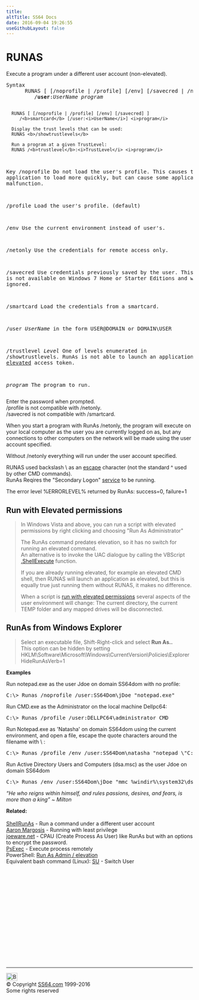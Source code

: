 ```yaml
---
title:
altTitle: SS64 Docs
date: 2016-09-04 19:26:55
useGithubLayout: false
---
```

<!-- #BeginLibraryItem "/Library/head_nt.lbi" --><!-- #EndLibraryItem --><h1>RUNAS</h1>
<p>Execute a program under a different user account (non-elevated).</p>
<pre>Syntax
      RUNAS [ [/noprofile | /profile] [/env] [/savecred | /netonly] ]
         /<b>user</b>:<i>UserName</i> <i>program</i>

      RUNAS [ [/noprofile | /profile] [/env] [/savecred] ]
         /<b>smartcard</b> [/user:<i>UserName</i>] <i>program</i>

      Display the trust levels that can be used:
      RUNAS <b>/showtrustlevels</b>

      Run a program at a given TrustLevel:
      RUNAS /<b>trustlevel</b>:<i>TrustLevel</i> <i>program</i>

Key
   /noprofile       Do not load the user's profile.
                    This causes the application to load more quickly, but
                    can cause some applications to malfunction.

   /profile         Load the user's profile. (default)

   /env             Use the current environment instead of user's.

   /netonly         Use the credentials for remote access only.

   /savecred        Use credentials previously saved by the user.
                    This option is not available on Windows 7 Home or
                    Starter Editions and will be ignored.

   /smartcard       Load the credentials from a smartcard.

   /user            <i>UserName</i> in the form USER@DOMAIN or DOMAIN\USER

   /trustlevel <i>Level</i>  One of levels enumerated in /showtrustlevels.
                      RunAs is not able to launch an application with an <a href="syntax-elevate.html">elevated</a>
                      access token.

   <i>program</i>          The program to run.
</pre>
<p><span class="body">Enter the password  when prompted. </span><br>
<span class="code">/profile</span> is not compatible with <span class="code">/netonly</span>.<br>
<span class="code">/savecred</span> is not compatible with <span class="code">/smartcard.</span></p>
<p>When you start a program with <span class="code">RunAs  /netonly</span>, the program will execute on your local computer as the user you are currently logged on as, but  any connections to other computers on the network will be made using the user account specified. </p>
<p>Without <span class="code">/netonly</span> everything  will run under the user account specified.</p>
<p>RUNAS used  backslash <span class="code">\</span> as an <a href="syntax-esc.html">escape</a> character (not the standard ^ used by other CMD commands).<br>
RunAs Reqires the "Secondary Logon" <a href="syntax-services.html">service</a> to be running.</p>
<p>The error level <span class="code">%ERRORLEVEL%</span> returned by RunAs: success=0, failure=1</p>
<h2>Run with Elevated permissions</h2>
<blockquote>
<p>In Windows Vista and above, you can run a script  with elevated permissions by right clicking and choosing "Run As Administrator"  </p>
<p>The RunAs command predates elevation, so it has no switch for running an elevated command.<br>
An alternative is to  invoke the UAC dialogue by calling the VBScript <span class="code"><a href="../vb/shellexecute.html">.ShellExecute</a></span> function.</p>
<p>If you are already running elevated, for example an elevated CMD shell, then RUNAS will launch an application as elevated, but this is equally true just running them without RUNAS, it makes no difference.</p>
<p>When a script is <a href="../vb/syntax-elevate.html">run with elevated permissions</a> several aspects of the user environment will change: The current directory, the current TEMP folder and any mapped drives will be disconnected.</p>
</blockquote>
<h2>RunAs from   Windows Explorer</h2>
<blockquote>
<p> Select an executable file,  Shift-Right-click   and select <b>Run As..<br>
</b>This option can be hidden by setting<br>
<span class="code">HKLM\Software\Microsoft\Windows\CurrentVersion\Policies\Explorer <br>
HideRunAsVerb=1</span></p>
</blockquote>
<p><b>Examples</b></p>
<p>Run notepad.exe as the user Jdoe on domain SS64dom with no profile:</p>
<pre>C:\&gt; Runas /noprofile /user:SS64Dom\jDoe "notepad.exe"</pre>
<p>Run CMD.exe as the Administrator on the local machine Dellpc64:</p>
<pre>C:\&gt; Runas /profile /user:DELLPC64\administrator CMD</pre>
<p>Run Notepad.exe as 'Natasha' on domain SS64dom using the current environment, and open a file, escape the quote characters around the filename  with <span class="code">\</span> :</p>
<pre>C:\&gt; Runas /profile /env /user:SS64Dom\natasha "notepad \"C:\work\demo file.txt\""</pre>
<p>Run Active Directory Users and Computers (dsa.msc) as the user Jdoe on domain SS64dom</p>
<pre>C:\&gt; Runas /env /user:SS64Dom\jDoe "mmc %windir%\system32\dsa.msc"
</pre>
<p class="quote"><i>“He who reigns within himself, and rules passions, desires, and fears, is more than a king” ~ Milton </i></p>
<p><b>Related:</b><br>
  <br>
  <a href="shellrunas.html">ShellRunAs</a> - Run a command under a different user account<br>
  <a href="http://blogs.msdn.com/b/aaron_margosis/">Aaron Margosis</a> - Running with least privilege <br>
  <a href="http://www.joeware.net/freetools/">joeware.net</a> - CPAU (Create Process 
  As User) like RunAs but with an options to encrypt the password.<br>
<a href="psexec.html">PsExec</a> - Execute process remotely<br>
PowerShell: <a href="../ps/syntax-elevate.html">Run As Admin / 
elevation</a><br>
  Equivalent bash command (Linux): <a href="../bash/su.html">SU</a> - Switch User</p><!-- #BeginLibraryItem "/Library/foot_nt.lbi" --><p>
<!-- windows300 -->
<ins class="adsbygoogle" style="display:inline-block;width:300px;height:250px" data-ad-client="ca-pub-6140977852749469" data-ad-slot="7649547908"></ins>
<script>
(adsbygoogle = window.adsbygoogle || []).push({});
</script></p>
<hr>
<div id="bl" class="footer"><a href="runas.html#"><img src="../images/top.png" width="30" height="22" alt="Back to the Top"></a></div>
<div id="br" class="footer, tagline">© Copyright <a href="../index.html">SS64.com</a> 1999-2016<br>
Some rights reserved</div><!-- #EndLibraryItem -->

